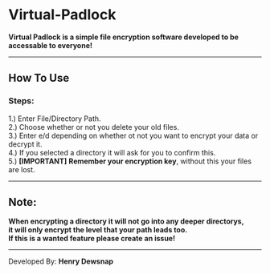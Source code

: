 # Virtual-Padlock
__Virtual Padlock is a simple file encryption software developed to be accessable to everyone!__

--- 
## How To Use

### Steps:
1.) Enter File/Directory Path. \
2.) Choose whether or not you delete your old files. \
3.) Enter e/d depending on whether ot not you want to encrypt your data or decrypt it. \
4.) If you selected a directory it will ask for you to confirm this. \
5.) **[IMPORTANT]** **Remember your encryption key**, without this your files are lost. 

---
## Note:
**When encrypting a directory it will not go into any deeper directorys, \
it will only encrypt the level that your path leads too. \
If this is a wanted feature please create an issue!**

---
Developed By: **Henry Dewsnap**
